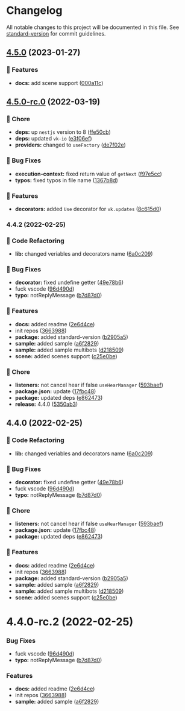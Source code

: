 # Changelog

All notable changes to this project will be documented in this file. See [standard-version](https://github.com/conventional-changelog/standard-version) for commit guidelines.

## [4.5.0](https://github.com/xTCry/nestjs-vk/compare/v4.5.0-rc.0...v4.5.0) (2023-01-27)


### 🚀 Features

* **docs:** add scene support ([000a11c](https://github.com/xTCry/nestjs-vk/commit/000a11cf14d028ae9f40dbea9cc2950a0d2b1b46))

## [4.5.0-rc.0](https://github.com/xTCry/nestjs-vk/compare/v4.4.2...v4.5.0-rc.0) (2022-03-19)


### 🧹 Chore

* **deps:** up `nestjs` version to 8 ([ffe50cb](https://github.com/xTCry/nestjs-vk/commit/ffe50cb83bba6afb20c7c4393973be34f75d1068))
* **deps:** updated `vk-io` ([e3f06ef](https://github.com/xTCry/nestjs-vk/commit/e3f06ef9a3a06059d7897499acdec11dd371f75d))
* **providers:** changed to `useFactory` ([de7f02e](https://github.com/xTCry/nestjs-vk/commit/de7f02eff1ee4ee32cb18d4475cfe8d92c448e0a))


### 🐛 Bug Fixes

* **execution-context:** fixed return value of `getNext` ([f97e5cc](https://github.com/xTCry/nestjs-vk/commit/f97e5cc6aff70b9f398b12ca2534d675f52ee65a))
* **typos:** fixed typos in file name ([1367b8d](https://github.com/xTCry/nestjs-vk/commit/1367b8de9a6ccc3a85b856d12093a15a6742335b))


### 🚀 Features

* **decorators:** added `Use` decorator for `vk.updates` ([8c615d0](https://github.com/xTCry/nestjs-vk/commit/8c615d0a5484b8bd834c9830781d83f1a9ed3ca0))

### 4.4.2 (2022-02-25)


### 🔧 Code Refactoring

* **lib:** changed veriables and decorators name ([6a0c209](https://github.com/xTCry/nestjs-vk/commit/6a0c2091998d79f38c25b95b9d16e87ab10f3f1b))


### 🐛 Bug Fixes

* **decorator:** fixed undefine getter ([49e78b6](https://github.com/xTCry/nestjs-vk/commit/49e78b61a0a7ab57c79d8b31e5e3e12747ebf25f))
* fuck vscode ([96d490d](https://github.com/xTCry/nestjs-vk/commit/96d490dba7838570d735306ca56cc21d92ec9b03))
* **typo:** notReplyMessage ([b7d87d0](https://github.com/xTCry/nestjs-vk/commit/b7d87d033dd0458e025d4d7abc952c66fd9098dc))


### 🚀 Features

* **docs:** added readme ([2e6d4ce](https://github.com/xTCry/nestjs-vk/commit/2e6d4cef8b9be3ad89dc5b1f248dfe2d1e0a8136))
* init repos ([3663988](https://github.com/xTCry/nestjs-vk/commit/3663988744ba8a3addc6700415aeabd5d29cde35))
* **package:** added standard-version ([b2905a5](https://github.com/xTCry/nestjs-vk/commit/b2905a538da41b6c01a5e1a2a9f0f0df13a41ce2))
* **sample:** added sample ([a6f2829](https://github.com/xTCry/nestjs-vk/commit/a6f2829dd8e944702d7c64051ce010f1fed481cc))
* **sample:** added sample multibots ([d218509](https://github.com/xTCry/nestjs-vk/commit/d2185090c64d83bcbd7ac6bb3a4b7d9e02359830))
* **scene:** added scenes support ([c25e0be](https://github.com/xTCry/nestjs-vk/commit/c25e0be142a6d63845e23881e5f37e3b5edde157))


### 🧹 Chore

* **listeners:** not cancel hear if false `useHearManager` ([593baef](https://github.com/xTCry/nestjs-vk/commit/593baefda96dc94806724a912047906790d8e8a8))
* **package.json:** update ([17fbc48](https://github.com/xTCry/nestjs-vk/commit/17fbc48f6310af4416512babf25d62efe7d0b6fe))
* **package:** updated deps ([e862473](https://github.com/xTCry/nestjs-vk/commit/e862473252087bb0855e78f52c3b2810c8bc7f3b))
* **release:** 4.4.0 ([5350ab3](https://github.com/xTCry/nestjs-vk/commit/5350ab3d66ef99cfacacc20a180c36bf704e2c3d))

## 4.4.0 (2022-02-25)


### 🔧 Code Refactoring

* **lib:** changed veriables and decorators name ([6a0c209](https://github.com/xTCry/nestjs-vk/commit/6a0c2091998d79f38c25b95b9d16e87ab10f3f1b))


### 🐛 Bug Fixes

* **decorator:** fixed undefine getter ([49e78b6](https://github.com/xTCry/nestjs-vk/commit/49e78b61a0a7ab57c79d8b31e5e3e12747ebf25f))
* fuck vscode ([96d490d](https://github.com/xTCry/nestjs-vk/commit/96d490dba7838570d735306ca56cc21d92ec9b03))
* **typo:** notReplyMessage ([b7d87d0](https://github.com/xTCry/nestjs-vk/commit/b7d87d033dd0458e025d4d7abc952c66fd9098dc))


### 🧹 Chore

* **listeners:** not cancel hear if false `useHearManager` ([593baef](https://github.com/xTCry/nestjs-vk/commit/593baefda96dc94806724a912047906790d8e8a8))
* **package.json:** update ([17fbc48](https://github.com/xTCry/nestjs-vk/commit/17fbc48f6310af4416512babf25d62efe7d0b6fe))
* **package:** updated deps ([e862473](https://github.com/xTCry/nestjs-vk/commit/e862473252087bb0855e78f52c3b2810c8bc7f3b))


### 🚀 Features

* **docs:** added readme ([2e6d4ce](https://github.com/xTCry/nestjs-vk/commit/2e6d4cef8b9be3ad89dc5b1f248dfe2d1e0a8136))
* init repos ([3663988](https://github.com/xTCry/nestjs-vk/commit/3663988744ba8a3addc6700415aeabd5d29cde35))
* **package:** added standard-version ([b2905a5](https://github.com/xTCry/nestjs-vk/commit/b2905a538da41b6c01a5e1a2a9f0f0df13a41ce2))
* **sample:** added sample ([a6f2829](https://github.com/xTCry/nestjs-vk/commit/a6f2829dd8e944702d7c64051ce010f1fed481cc))
* **sample:** added sample multibots ([d218509](https://github.com/xTCry/nestjs-vk/commit/d2185090c64d83bcbd7ac6bb3a4b7d9e02359830))
* **scene:** added scenes support ([c25e0be](https://github.com/xTCry/nestjs-vk/commit/c25e0be142a6d63845e23881e5f37e3b5edde157))

# 4.4.0-rc.2 (2022-02-25)


### Bug Fixes

* fuck vscode ([96d490d](https://github.com/xTCry/nestjs-vk/commit/96d490dba7838570d735306ca56cc21d92ec9b03))
* **typo:** notReplyMessage ([b7d87d0](https://github.com/xTCry/nestjs-vk/commit/b7d87d033dd0458e025d4d7abc952c66fd9098dc))


### Features

* **docs:** added readme ([2e6d4ce](https://github.com/xTCry/nestjs-vk/commit/2e6d4cef8b9be3ad89dc5b1f248dfe2d1e0a8136))
* init repos ([3663988](https://github.com/xTCry/nestjs-vk/commit/3663988744ba8a3addc6700415aeabd5d29cde35))
* **sample:** added sample ([a6f2829](https://github.com/xTCry/nestjs-vk/commit/a6f2829dd8e944702d7c64051ce010f1fed481cc))
